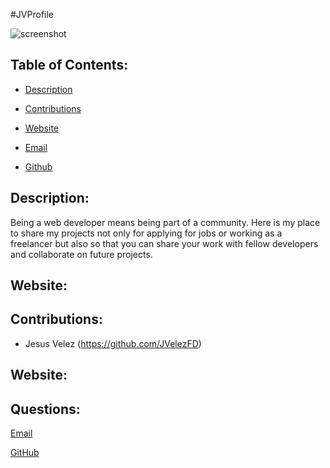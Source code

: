 #JVProfile

![screenshot](https://user-images.githubusercontent.com/101678295/192143981-4a71e44d-0345-4403-864c-792ad22ca751.PNG)

  ## Table of Contents:

  * [Description](#Description)

  * [Contributions](#Contributions)

  * [Website](#Website)

  * [Email](#Questions)

  * [Github](#Questions)

 
 ## Description: 
Being a web developer means being part of a community. Here is my place to share my projects not only for applying for jobs or working as a freelancer but also so that you can share your work with fellow developers and collaborate on future projects.



  ## Website:

  

  ## Contributions: 
  * Jesus Velez (https://github.com/JVelezFD)

  ## Website: 
  

  ## Questions:

  [Email](mailto:jvelez117@gmail.com)

  [GitHub](https://github.com/JVelezFD)


